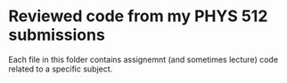 # Reviewed code from my PHYS 512 submissions

Each file in this folder contains assignemnt (and sometimes lecture) code related to a specific subject.
